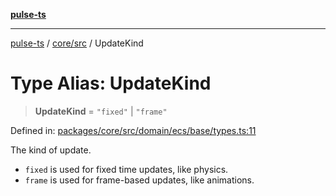 [**pulse-ts**](../../../README.md)

***

[pulse-ts](../../../README.md) / [core/src](../README.md) / UpdateKind

# Type Alias: UpdateKind

> **UpdateKind** = `"fixed"` \| `"frame"`

Defined in: [packages/core/src/domain/ecs/base/types.ts:11](https://github.com/jlehett/pulse-ts/blob/4869ef2c4af7bf37d31e2edd2d6d1ba148133fb2/packages/core/src/domain/ecs/base/types.ts#L11)

The kind of update.
- `fixed` is used for fixed time updates, like physics.
- `frame` is used for frame-based updates, like animations.
